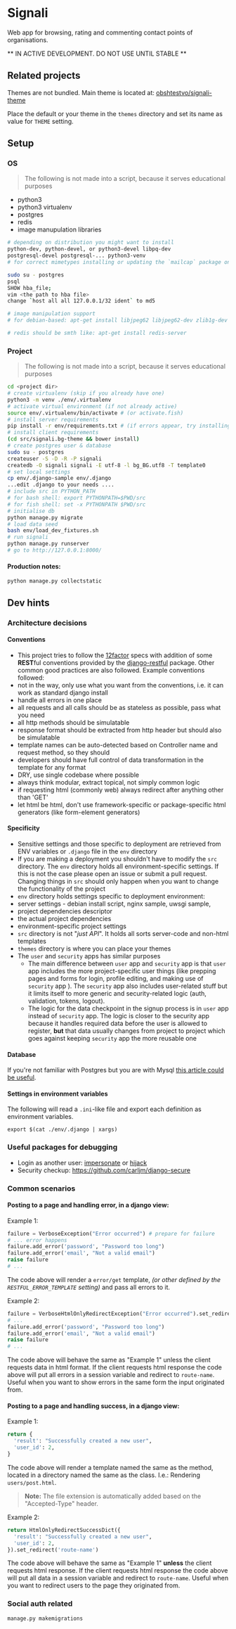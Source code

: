 
# Signali
Web app for browsing, rating and commenting contact points of organisations.

** IN ACTIVE DEVELOPMENT. DO NOT USE UNTIL STABLE **

## Related projects
Themes are not bundled. Main theme is located at: [obshtestvo/signali-theme](https://github.com/obshtestvo/signali-theme)

Place the default or your theme in the `themes` directory and set its name as value for `THEME` setting. 

## Setup
### OS

> The following is not made into a script, because it serves educational purposes

 - python3
 - python3 virtualenv
 - postgres
 - redis
 - image manupulation libraries

```sh
# depending on distribution you might want to install 
python-dev, python-devel, or python3-devel libpq-dev
postgresql-devel postgresql-... python3-venv
# for correct mimetypes installing or updating the `mailcap` package on a RedHat-based distribution, or `mime-support` on a Debian distribution.

sudo su - postgres
psql
SHOW hba_file;
vim <the path to hba file>
change `host all all 127.0.0.1/32 ident` to md5

# image manipulation support
# for debian-based: apt-get install libjpeg62 libjpeg62-dev zlib1g-dev

# redis should be smth like: apt-get install redis-server
```

### Project

> The following is not made into a script, because it serves educational purposes
 
```sh
cd <project dir>
# create virtualenv (skip if you already have one)
python3 -m venv ./env/.virtualenv
# activate virtual environment (if not already active)
source env/.virtualenv/bin/activate # (or activate.fish)
# install server requirements
pip install -r env/requirements.txt # (if errors appear, try installing only Django first)
# install client requirements
(cd src/signali.bg-theme && bower install)
# create postgres user & database
sudo su - postgres
createuser -S -D -R -P signali
createdb -O signali signali -E utf-8 -l bg_BG.utf8 -T template0
# set local settings
cp env/.django-sample env/.django
...edit .django to your needs ....
# include src in PYTHON_PATH
# for bash shell: export PYTHONPATH=$PWD/src
# for fish shell: set -x PYTHONPATH $PWD/src
# initialise db
python manage.py migrate
# load data seed
bash env/load_dev_fixtures.sh
# run signali
python manage.py runserver
# go to http://127.0.0.1:8000/
```

#### Production notes:

```
python manage.py collectstatic
```

## Dev hints

### Architecture decisions

#### Conventions
 - This project tries to follow the [12factor](http://12factor.net/) specs with addition of some 
 **REST**ful conventions provided by the [django-restful](https://github.com/obshtestvo-utilities/django-restful) package. 
 Other common good practices are also followed.
 Example conventions followed:
  - not in the way, only use what you want from the conventions, i.e. it can work as standard django install
  - handle all errors in one place
  - all requests and all calls should be as stateless as possible, pass what you need
  - all http methods should be simulatable 
  - response format should be extracted from http header but should also be simulatable
  - template names can be auto-detected based on Controller name and request method, so they should 
  - developers should have full control of data transformation in the template for any format
  - DRY, use single codebase where possible
  - always think modular, extract topical, not simply common logic
  - if requesting html (commonly web) always redirect after anything other than 'GET'
  - let html be html, don't use framework-specific or package-specific html generators (like form-element generators)  
  
#### Specificity
 - Sensitive settings and those specific to deployment are retrieved from ENV variables or `.django` file in the `env`
 directory
 - If you are making a deployment you shouldn't have to modify the `src` directory. The `env` directory holds
   all environment-specific settings. If this is not the case please open an issue or submit a pull request. Changing
   things in `src` should only happen when you want to change the functionality of the project 
 - `env` directory holds settings specific to deployment environment:
  - server settings - debian install script, nginx sample, uwsgi sample, 
  - project dependencies descriptor
  - the actual project dependencies
  - environment-specific project settings
 - `src` directory is not "*just API*". It holds all sorts server-code and non-html templates
 - `themes` directory is where you can place your themes
 - The `user` and `security` apps has similar purposes 
   - The main difference between `user` app and `security` app is that `user` app includes the more project-specific 
   user things (like prepping pages and forms for login, profile editing, and making use of `security` app ).
   The `security` app also includes user-related stuff but it limits itself to more generic and security-related 
   logic (auth, validation, tokens, logout). 
   - The logic for the data checkpoint in the signup process is in `user` app instead of `security` app. The logic is closer to
   the security app because it handles required data before the user is allowed to register, **but** that data usually changes
   from project to project which goes against keeping `security` app the more reusable one

#### Database

If you're not familiar with Postgres but you are with Mysql [this article could be useful](http://crashmag.net/mysql-and-postgresql-rosetta-stone).

#### Settings in environment variables
The following will read a `.ini`-like file and export each definition as environment variables.
```
export $(cat ./env/.django | xargs)
```

### Useful packages for debugging
 - Login as another user: [impersonate](https://bitbucket.org/petersanchez/django-impersonate) or [hijack](https://github.com/arteria/django-hijack)
 - Security checkup: https://github.com/carljm/django-secure

### Common scenarios

#### Posting to a page and handling error, in a django view:

Example 1:

```python
failure = VerboseException("Error occurred") # prepare for failure
# ... error happens
failure.add_error('password', "Password too long")
failure.add_error('email', "Not a valid email")
raise failure
# ...

```

The code above will render a `error/get` template, *(or other defined by the `RESTFUL_ERROR_TEMPLATE` setting)* and
pass all errors to it.

Example 2:

```python
failure = VerboseHtmlOnlyRedirectException("Error occurred").set_redirect('route-name')
# ...
failure.add_error('password', "Password too long")
failure.add_error('email', "Not a valid email")
raise failure
# ...

```

The code above will behave the same as "Example 1" unless the client requests data in html format.
If the client requests html response the code above will put all errors in a session variable 
and redirect to `route-name`. Useful when you want to show errors in the same form the input originated from.
 

#### Posting to a page and handling success, in a django view:

Example 1:

```python
return {
  'result': "Successfully created a new user", 
  'user_id': 2, 
}
```

The code above will render a template named the same as the method, located in a directory named the same as the class.
I.e.: Rendering `users/post.html`. 

> **Note:** The file extension is automatically added based on the "Accepted-Type" header.

Example 2:

```python
return HtmlOnlyRedirectSuccessDict({
  'result': "Successfully created a new user", 
  'user_id': 2, 
}).set_redirect('route-name')

```

The code above will behave the same as "Example 1" **unless** the client requests html response. 
If the client requests html response the code above will put all data in a session variable and 
redirect to `route-name`. Useful when you want to redirect users to the page they originated from.

### Social auth related

```
manage.py makemigrations
```